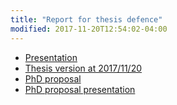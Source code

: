 ```yaml
---
title: "Report for thesis defence"
modified: 2017-11-20T12:54:02-04:00
---
```



+ [Presentation]({{site.baseurl}}/assets/files/final.pptx)
+ [Thesis version at 2017/11/20]({{site.baseurl}}/assets/files/detection.pdf)
+ [PhD proposal]({{site.baseurl}}/assets/files/proposal.pdf)
+ [PhD proposal presentation]({{site.baseurl}}/assets/files/proposal.pptx)
